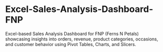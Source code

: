 # Excel-Sales-Analysis-Dashboard-FNP
Excel-based Sales Analysis Dashboard for FNP (Ferns N Petals) showcasing insights into orders, revenue, product categories, occasions, and customer behavior using Pivot Tables, Charts, and Slicers.
